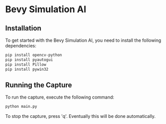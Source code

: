 # Bevy Simulation AI

## Installation

To get started with the Bevy Simulation AI, you need to install the following dependencies:

```sh
pip install opencv-python
pip install pyautogui
pip install Pillow
pip install pywin32
```

## Running the Capture

To run the capture, execute the following command:

```sh
python main.py
```

To stop the capture, press 'q'. Eventually this will be done automatically. 

